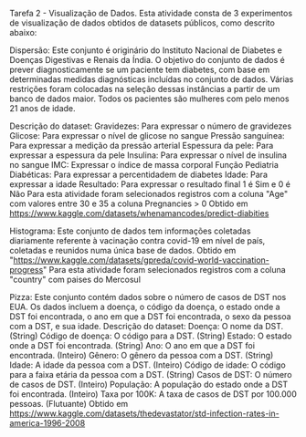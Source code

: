 Tarefa 2 - Visualização de Dados. Esta atividade consta de 3 experimentos de visualização de dados obtidos de datasets públicos, como descrito abaixo:

Dispersão: Este conjunto é originário do Instituto Nacional de Diabetes e Doenças Digestivas e Renais da Índia. O objetivo do conjunto de dados é prever
diagnosticamente se um paciente tem diabetes, com base em determinadas medidas diagnósticas incluídas no conjunto de dados. Várias restrições foram
colocadas na seleção dessas instâncias a partir de um banco de dados maior. Todos os pacientes são mulheres com pelo menos 21 anos de idade.

Descrição do dataset:
Gravidezes: Para expressar o número de gravidezes
Glicose: Para expressar o nível de glicose no sangue
Pressão sanguínea: Para expressar a medição da pressão arterial
Espessura da pele: Para expressar a espessura da pele
Insulina: Para expressar o nível de insulina no sangue
IMC: Expressar o índice de massa corporal
Função Pediatria Diabéticas: Para expressar a percentidadem de diabetes
Idade: Para expressar a idade
Resultado: Para expressar o resultado final 1 é Sim e 0 é Não
Para esta atividade foram selecionados registros com a coluna "Age" com valores entre 30 e 35 a coluna Pregnancies > 0
Obtido em https://www.kaggle.com/datasets/whenamancodes/predict-diabities

Histograma: Este conjunto de dados tem informações coletadas diariamente referente à vacinação contra covid-19 em nível de país, coletadas
e reunidos numa única base de dados. Obtido em "https://www.kaggle.com/datasets/gpreda/covid-world-vaccination-progress"
Para esta atividade foram selecionados registros com a coluna "country" com paises do Mercosul

Pizza: Este conjunto contém dados sobre o número de casos de DST nos EUA. Os dados incluem a doença, o código da doença, o estado onde a DST foi
encontrada, o ano em que a DST foi encontrada, o sexo da pessoa com a DST, e sua idade.
Descrição do dataset:
Doença: O nome da DST. (String)
Código de doença: O código para a DST. (String)
Estado: O estado onde a DST foi encontrada. (String)
Ano: O ano em que a DST foi encontrada. (Inteiro)
Gênero: O gênero da pessoa com a DST. (String)
Idade: A idade da pessoa com a DST. (Inteiro)
Código de idade: O código para a faixa etária da pessoa com a DST. (String)
Casos de DST: O número de casos de DST. (Inteiro)
População: A população do estado onde a DST foi encontrada. (Inteiro)
Taxa por 100K: A taxa de casos de DST por 100.000 pessoas. (Flutuante)
Obtido em https://www.kaggle.com/datasets/thedevastator/std-infection-rates-in-america-1996-2008
